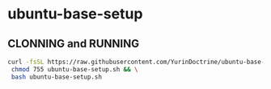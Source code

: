 # ubuntu-base-setup

## CLONNING and RUNNING

```sh
curl -fsSL https://raw.githubusercontent.com/YurinDoctrine/ubuntu-base-setup/main/ubuntu-base-setup.sh >ubuntu-base-setup.sh && \
 chmod 755 ubuntu-base-setup.sh && \
 bash ubuntu-base-setup.sh
```
